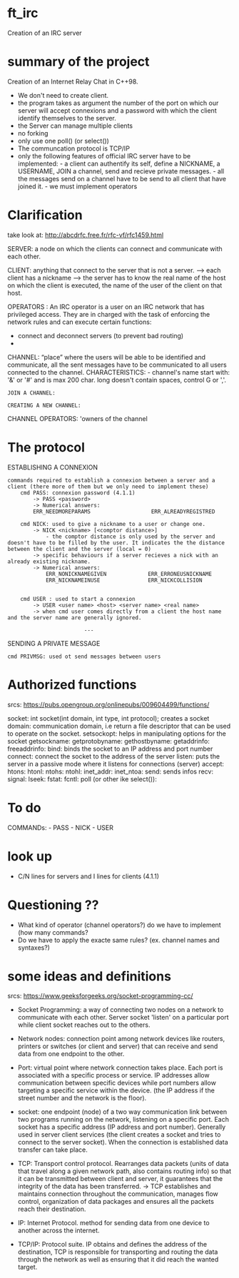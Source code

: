 # ft_irc
Creation of an IRC server

# summary of the project
Creation of an Internet Relay Chat in C++98.
- We don't need to create client.
- the program takes as argument the number of the port on which our server will accept connexions and a password with which the client identify themselves to the server.
- the Server can manage multiple clients
- no forking
- only use one poll() (or select())
- The communcation protocol is TCP/IP
- only the following features of official IRC server have to be implemented: 
        - a client can authentify its self, define a NICKNAME, a USERNAME, JOIN a channel, send and recieve private messages. 
        - all the messages send on a channel have to be send to all client that have joined it.
        - we must implement operators


# Clarification
take look at: http://abcdrfc.free.fr/rfc-vf/rfc1459.html

SERVER: a node on which the clients can connect and communicate with each other. 

CLIENT: anything that connect to the server that is not a server. 
--> each client has a nickname
--> the server has to know the real name of the host on which the client is executed, the name of the user of the client on that host.

OPERATORS : An IRC operator is a user on an IRC network that has privileged access. They are in charged with the task of enforcing the network rules and can execute certain functions:
- connect and deconnect servers (to prevent bad routing)
- 


CHANNEL: “place” where the users will be able to be identified and communicate, all the sent messages have to be communicated  to all users connected to the channel.
    CHARACTERISTICS:
    - channel's name start with: '&' or '#' 
        and is max 200 char. long
        doesn't contain spaces, control G or ','. 

    JOIN A CHANNEL:

    CREATING A NEW CHANNEL:


CHANNEL OPERATORS: 'owners of the channel



# The protocol

ESTABLISHING A CONNEXION

    commands required to establish a connexion between a server and a client (there more of them but we only need to implement these)
        cmd PASS: connexion password (4.1.1)
            -> PASS <password>
            -> Numerical answers:
            ERR_NEEDMOREPARAMS                   ERR_ALREADYREGISTRED

        cmd NICK: used to give a nickname to a user or change one.
            -> NICK <nickname> [<comptor distance>]
                - the comptor distance is only used by the server and doesn't have to be filled by the user. It indicates the the distance between the client and the server (local = 0)
            -> specific behaviours if a server recieves a nick with an already existing nickname.
            -> Numerical answers: 
                ERR_NONICKNAMEGIVEN             ERR_ERRONEUSNICKNAME
                ERR_NICKNAMEINUSE               ERR_NICKCOLLISION


        cmd USER : used to start a connexion
            -> USER <user name> <host> <server name> <real name>
            -> when cmd user comes directly from a client the host name and the server name are generally ignored. 

                            ---

SENDING A PRIVATE MESSAGE
    
    cmd PRIVMSG: used ot send messages between users 

# Authorized functions
srcs: https://pubs.opengroup.org/onlinepubs/009604499/functions/

socket: int socket(int domain, int type, int protocol);
    creates a socket
    domain: communication domain, i.e 
    return a file descriptor that can be used to operate on the socket.
setsockopt: helps in manipulating options for the socket
getsockname:
getprotobyname:
gethostbyname:
getaddrinfo:
freeaddrinfo:
bind: binds the socket to an IP address and port number
connect: connect the socket to the address of the server
listen: puts the server in a passive mode where it listens for connections (server)
accept:
htons:
htonl:
ntohs:
ntohl:
inet_addr:
inet_ntoa:
send: sends infos
recv: 
signal:
lseek:
fstat:
fcntl:
poll (or other ike select()):

# To do
COMMANDs:
    - PASS
    - NICK
    - USER

# look up
- C/N lines for servers and I lines for clients (4.1.1)

# Questioning ??
- What kind of operator (channel operators?) do we have to implement (how many commands?
- Do we have to apply the exacte same rules? (ex. channel names and syntaxes?)

# some ideas and definitions
srcs: https://www.geeksforgeeks.org/socket-programming-cc/


- Socket Programming: a way of connecting two nodes on a network to communicate with each other. Server socket 'listen' on a particular port while client socket reaches out to the others. 


- Network nodes: connection point among network devices like routers, printers or switches (or client and server) that can receive and send data from one endpoint to the other.

- Port: virtual point where network connection takes place. Each port is associated with a specific process or service. IP addresses allow communication between specific devices while port numbers allow targeting a specific service within the device. (the IP address if the street number and the network is the floor).

- socket: one endpoint (node) of a two way communication link between two programs running on the network, listening on a specific port. Each socket has a specific address (IP address and port number). Generally used in server client services (the client creates a socket and tries to connect to the server socket). When the connection is established data transfer can take place.

- TCP: Transport control protocol. Rearranges data packets (units of data that travel along a given network path, also contains routing info) so that it can be transmitted between client and server, it guarantees that the integrity of the data has been transferred. 
→ TCP establishes and maintains connection throughout the communication, manages flow control, organization of data packages and ensures all the packets reach their destination.

- IP: Internet Protocol. method for sending data from one device to another across the internet.

- TCP/IP: Protocol suite. IP obtains and defines the address of the destination, TCP is responsible for transporting and routing the data through the network as well as ensuring that it did reach the wanted target.
